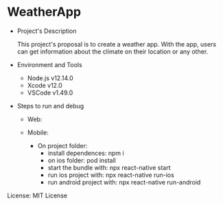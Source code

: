 # WeatherApp

- Project's Description

  This project's proposal is to create a weather app. With the app, users can get information about
  the climate on their location or any other.

- Environment and Tools

  - Node.js v12.14.0
  - Xcode v12.0
  - VSCode v1.49.0

- Steps to run and debug

  - Web:

  - Mobile:
    - On project folder:
      - install dependences: npm i
      - on ios folder: pod install
      - start the bundle with: npx react-native start
      - run ios project with: npx react-native run-ios
      - run android project with: npx react-native run-android

License: MIT License
